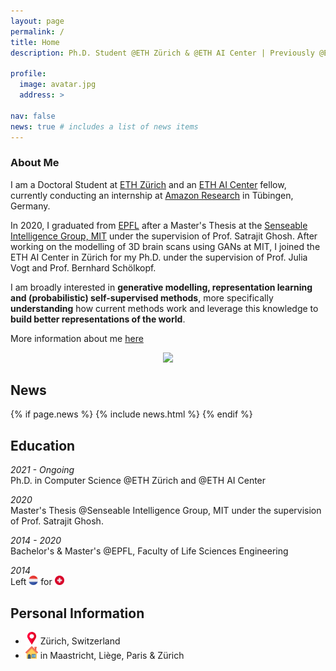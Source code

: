 ```yaml
---
layout: page
permalink: /
title: Home
description: Ph.D. Student @ETH Zürich & @ETH AI Center | Previously @EPFL & @MIT and Research Intern @Amazon

profile:
  image: avatar.jpg
  address: >

nav: false
news: true # includes a list of news items
---
```


### About Me

I am a Doctoral Student at [ETH Zürich](https://ethz.ch/) and an [ETH AI Center](https://ai.ethz.ch/) fellow, currently conducting an internship at [Amazon Research](https://www.amazon.science) in Tübingen, Germany. 


In 2020, I graduated from [EPFL](https://www.epfl.ch/) after a Master's Thesis at the [Senseable Intelligence Group, MIT](https://sensein.group) under the supervision of Prof. Satrajit Ghosh. After working on the modelling of 3D brain scans using GANs at MIT, I joined the ETH AI Center in Zürich for my Ph.D. under the supervision of Prof. Julia Vogt and Prof. Bernhard Schölkopf. 

I am broadly interested in **generative modelling, representation learning and (probabilistic) self-supervised methods**, more specifically **understanding** how current methods work and leverage this knowledge to **build better representations of the world**.

More information about me <a href="/assets/pdf/cv.pdf">here</a><i class="fas fa-download"></i></a>

<div class="col-md-4 m-auto" style="text-align: center">
  <img class="img-responsive rounded-circle profile" src="assets/img/{avatar.jpg}">
</div>

## News

{% if page.news %}
{% include news.html %}
{% endif %}

## Education

_2021 - Ongoing_ \
Ph.D. in Computer Science @ETH Zürich and @ETH AI Center

_2020_\
Master's Thesis @Senseable Intelligence Group, MIT under the supervision of Prof. Satrajit Ghosh.

<!-- Awards:
- Research Internship Award (granted to the 10 best internships of the year over 200)
- Outstanding Investment Award (rewarding the investment of a "student remarkable for his involvement in the life of the school")
- Outstanding Leadership Award (rewarding the attitude of a "student who is remarkable for his ability to lead his fellow students and to unite them around a collective project or who demonstrates an acute sense of organisation and management")

Relevant course work:
- Image analysis and computer vision, Representation and analysis of shapes, Computer graphics, Data visualization, Topological data analysis
- Advanced topics in AI, Machine & Deep Learning, Statistics, Markov Chains, Random Processes, Fundamentals of Probabilities
- Molecular biology and genetic information, Pathologies and therapeutic strategies
- Neuroscience & Cognitive sciences -->

_2014 - 2020_\
Bachelor's & Master's @EPFL, Faculty of Life Sciences Engineering

_2014_\
Left  <img src="../assets/img/netherlands.png" style="max-width: 15px;"> for <img src="../assets/img/switzerland.png" style="max-width: 15px;">

## Personal Information

- <img src="../assets/img/placeholder.png" style="max-width: 20px;"> Zürich, Switzerland
- <img src="../assets/img/house.png" style="max-width: 20px;"> in Maastricht, Liège, Paris & Zürich
